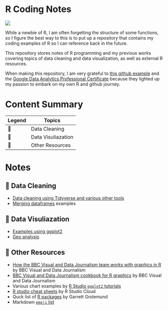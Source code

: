 # R Coding Notes
![](https://img.shields.io/badge/Language-R-blue)

While a newbie of R, I am often forgetting the structure of some functions, so I figure the best way to this is to put up a repository that contains my coding examples of R so I can reference back in the future. 

This repository stores notes of R programming and my previous works covering topics of data cleaning and data visualization, as well as external R resources. 

When making this repository, I am very grateful to [this github example](https://github.com/erikaduan/r_tips/blob/master/README.md) and the [Google Data Analytics Professional Certificate](https://www.coursera.org/professional-certificates/google-data-analytics) because they lighted up my passion to embark on my own R and github journey. 

# Content Summary

| Legend | Topics |
| ------ | ------ |
|  :dart: | Data Cleaning  |
|  :art: | Data Visuliazation  |
|  :memo: | Other Resources  |

# Notes
## :dart: Data Cleaning
* [Data cleaning using Tidyverse and various other tools](https://github.com/stonetosky/R_Notes/tree/main/Notes)
* [Merging dataframes](https://github.com/Lingxi-HUANG/R_Notes/tree/main/Notes/Merging%20Dataframes) examples

## :art: Data Visuliazation
* [Examples using ggplot2]()
* [Geo analysis]()

## :memo: Other Resources
* [How the BBC Visual and Data Journalism team works with graphics in R](https://github.com/bbc/bbplot) by BBC Visual and Data Journalism
* [BBC Visual and Data Journalism cookbook for R graphics](https://bbc.github.io/rcookbook/) by BBC Visual and Data Journalism
* Various chart examples by [R Studio `ggplot2` tutorials](https://rstudio.cloud/learn/primers/3)
* [R studio cheat sheets](https://rstudio.cloud/learn/cheat-sheets) by R Studio Cloud
* Quck list of [R packages](https://support.rstudio.com/hc/en-us/articles/201057987-Quick-list-of-useful-R-packages) by Garrett Grolemund
* Markdown [`emoji` list](https://gist.github.com/rxaviers/7360908#file-gistfile1-md)
